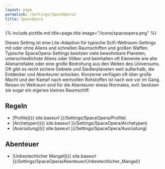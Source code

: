 ```yaml
---
layout: page
permalink: /Settings/SpaceOpera/
title: SpaceOpera
---
```


{% include pictitle.md title=page.title image="/icons/spaceopera.png" %}

Dieses Setting ist eine Lite-Adaption für typische Scifi-Weltraum-Settings mit oder ohne Aliens und schnellen Raumschiffen und großen Waffen. Typische SpaceOpera-Settings besitzen viele bewohnbare Planeten, unterschiedlichste Aliens oder Völker und beinhalten oft Elemente wie alte Alienartefakte oder eine große Bedrohung aus den Weiten des Universums. Oft gibt es recht sichere Gebiete und Siedlerplaneten weit außerhalb, die Entdecker und Abenteurer anlocken. Konzerne verfügen oft über große Macht und der Kampf nach wertvollen Rohstoffen ist nach wie vor im Gang. Reisen im Weltraum sind für die Abenteurer etwas Normales, evtl. besitzen sie sogar ein eigenes kleines Raumschiff.

## Regeln

- [Profile]({{ site.baseurl }}/Settings/SpaceOpera/Profile)
- [Archetypen]({{ site.baseurl }}/Settings/SpaceOpera/Archetypen)
- [Ausrüstung]({{ site.baseurl }}/Settings/SpaceOpera/Ausrüstung)

## Abenteuer

- [Unbestechlicher Mangel]({{ site.baseurl }}/Settings/SpaceOpera/Abenteuer/Unbestechlicher_Mangel/)
